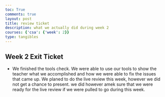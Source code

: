 ```yaml
---
toc: True
comments: true
layout: post
title: review ticket
description: what we actually did during week 2
courses: {'csa': {'week': 2}}
type: tangibles
---
```


## Week 2 Exit Ticket
- We finished the tools check. We were able to use our tools to show the teacher what we accomplished and how we were able to fix the issues that came up. We planed to do the live review this week, however we did not get a chance to present. we did however amek sure that we were ready for the live review if we were pulled to go during this week.